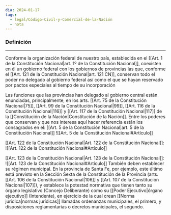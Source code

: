 ```yaml
---
dia: 2024-01-17
tags:
  - legal/Código-Civil-y-Comercial-de-la-Nación
  - nota
---
```

### Definición
---
Conforme la organización federal de nuestro país, establecida en el [[Art. 1 de la Constitución Nacional|art. 1º de la Constitución Nacional]], coexisten en él un gobierno federal con los gobiernos de provincias las que, conforme el [[Art. 121 de la Constitución Nacional|art. 121 CN]], conservan todo el poder no delegado al gobierno federal así como el que se hayan reservado por pactos especiales al tiempo de su incorporación

Las funciones que las provincias han delegado al gobierno central están enunciadas, principalmente, en los arts. [[Art. 75 de la Constitución Nacional|75]], [[Art. 99 de la Constitución Nacional|99]], [[Art. 116 de la Constitución Nacional|116]] y [[Art. 117 de la Constitución Nacional|117]] de la [[Constitución de la Nación|Constitución de la Nación]]. Entre los poderes que conservan y que nos interesa aquí hacer referencia están los consagrados en el: [[Art. 5 de la Constitución Nacional|art. 5 de la Constitución Nacional]]
![[Art. 5 de la Constitución Nacional#Artículo]]

[[Art. 122 de la Constitución Nacional|Art. 122 de la Constitución Nacional]]: ![[Art. 122 de la Constitución Nacional#Artículo]]

[[Art. 123 de la Constitución Nacional|Art. 123 de la Constitución Nacional]]: ![[Art. 123 de la Constitución Nacional#Artículo]]
También deben establecer su régimen municipal. En la provincia de Santa Fe, por ejemplo, este último está previsto en la Sección Sexta de la Constitución de la Provincia (arts. [[Art. 106 de la Constitución Nacional|106]] y [[Art. 107 de la Constitución Nacional|107]]), y establece la potestad normativa que tienen tanto su órgano legislativo (Concejo Deliberante) como su [[Poder Ejecutivo|órgano ejecutivo]] (Intendente), en ejercicio de la cual crean [[Norma jurídica|normas jurídicas]] llamadas ordenanzas municipales, el primero, y disposiciones reglamentarias o decretos municipales, el segundo.